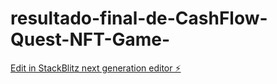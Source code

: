 # resultado-final-de-CashFlow-Quest-NFT-Game-

[Edit in StackBlitz next generation editor ⚡️](https://stackblitz.com/~/github.com/BlackPirat1308/resultado-final-de-CashFlow-Quest-NFT-Game-)